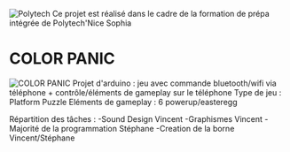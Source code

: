 ![Polytech](http://www.polytechnice.fr/jahia/webdav/site/polytech/shared/PUB/visuels/officiel/polytech_network/network/POLYTECH_RVB.jpg)
Ce projet est réalisé dans le cadre de la formation de prépa intégrée de Polytech'Nice Sophia
# COLOR PANIC 
![COLOR PANIC](https://image.noelshack.com/fichiers/2018/02/3/1515591999-color-panic0001.png)
Projet d'arduino : jeu avec commande bluetooth/wifi via téléphone + contrôle/éléments de gameplay sur le téléphone 
                   Type de jeu : Platform Puzzle
                   Eléments de gameplay : 6 powerup/easteregg

Répartition des tâches : -Sound Design Vincent
                         -Graphismes Vincent
                         -Majorité de la programmation Stéphane
                         -Creation de la borne Vincent/Stéphane

